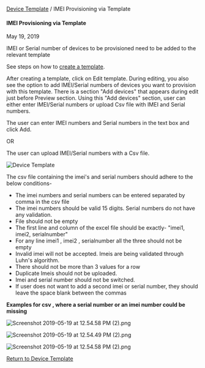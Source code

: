 [Device Template](../index.html) / IMEI Provisioning via Template

#### IMEI Provisioning via Template

May 19, 2019

IMEI or Serial number of devices to be provisioned need to be added to the relevant template

See steps on how to [create a template](../index.html).

After creating a template, click on Edit template. During editing, you also see the option to add IMEI/Serial numbers of devices you want to provision with this template. There is a section "Add devices" that appears during edit just before Preview section. Using this "Add devices" section, user can either enter IMEI/Serial numbers or upload Csv file with IMEI and Serial numbers.

The user can enter IMEI numbers and Serial numbers in the text box and click Add.

OR

The user can upload IMEI/Serial numbers with a Csv file.

![Device Template](https://documentation-media.s3.amazonaws.com/images/20.width-800.png?AWSAccessKeyId=AKIAJHOTEM5S4GAN2SGA&Signature=GjwG138IbFGvc%2Fo5GWBocIXRh0Q%3D&Expires=1559913435)

The csv file containing the imei's and serial numbers should adhere to the below conditions-

*   The imei numbers and serial numbers can be entered separated by comma in the csv file
*   The imei numbers should be valid 15 digits. Serial numbers do not have any validation.
*   File should not be empty
*   The first line and column of the excel file should be exactly- "imei1, imei2, serialnumber"
*   For any line imei1 , imei2 , serialnumber all the three should not be empty
*   Invalid imei will not be accepted. Imeis are being validated through Luhn's algorithm.
*   There should not be more than 3 values for a row
*   Duplicate Imeis should not be uploaded.
*   Imei and serial number should not be switched.
*   If user does not want to add a second imei or serial number, they should leave the space blank between the commas

**Examples for csv , where a serial number or an imei number could be missing**

![Screenshot 2019-05-19 at 12.54.58 PM (2).png](https://documentation-media.s3.amazonaws.com/images/Screenshot_2019-05-19_at_12.54.58_PM_2.width-500.png?AWSAccessKeyId=AKIAJHOTEM5S4GAN2SGA&Signature=aEW5nn%2BLdQWi9K2pltFWtxpr5rc%3D&Expires=1559913435)

![Screenshot 2019-05-19 at 12.54.49 PM (2).png](https://documentation-media.s3.amazonaws.com/images/Screenshot_2019-05-19_at_12.54.49_PM_2.width-500.png?AWSAccessKeyId=AKIAJHOTEM5S4GAN2SGA&Signature=Daar7tBtHH0G6uN4sm0xGtEfqS0%3D&Expires=1559913435)

![Screenshot 2019-05-19 at 12.54.58 PM (2).png](https://documentation-media.s3.amazonaws.com/images/Screenshot_2019-05-19_at_12.54.58_PM_2.width-500.png?AWSAccessKeyId=AKIAJHOTEM5S4GAN2SGA&Signature=aEW5nn%2BLdQWi9K2pltFWtxpr5rc%3D&Expires=1559913435)

[Return to Device Template](../index.html)